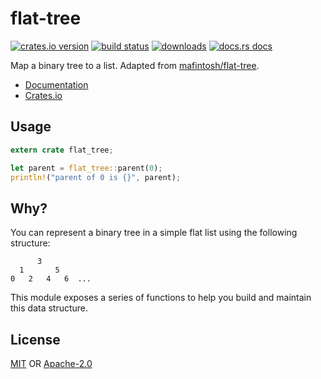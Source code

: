 # flat-tree

[![crates.io version][1]][2] [![build status][3]][4]
[![downloads][5]][6] [![docs.rs docs][7]][8]

Map a binary tree to a list. Adapted from
[mafintosh/flat-tree](https://github.com/mafintosh/flat-tree).

- [Documentation][8]
- [Crates.io][2]

## Usage
```rust
extern crate flat_tree;

let parent = flat_tree::parent(0);
println!("parent of 0 is {}", parent);
```

## Why?
You can represent a binary tree in a simple flat list using the following
structure:

```text
      3
  1       5
0   2   4   6  ...
```

This module exposes a series of functions to help you build and maintain
this data structure.

## License
[MIT](./LICENSE-MIT) OR [Apache-2.0](./LICENSE-APACHE)

[1]: https://img.shields.io/crates/v/flat-tree.svg?style=flat-square
[2]: https://crates.io/crates/flat-tree
[3]: https://img.shields.io/travis/datrs/flat-tree.svg?style=flat-square
[4]: https://travis-ci.org/datrs/flat-tree
[5]: https://img.shields.io/crates/d/flat-tree.svg?style=flat-square
[6]: https://crates.io/crates/flat-tree
[7]: https://docs.rs/flat-tree/badge.svg
[8]: https://docs.rs/flat-tree
